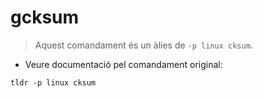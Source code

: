 # gcksum

> Aquest comandament és un àlies de `-p linux cksum`.

- Veure documentació pel comandament original:

`tldr -p linux cksum`
